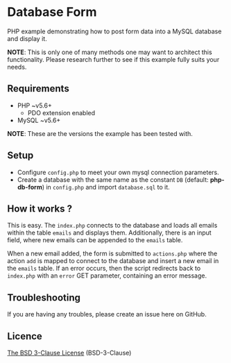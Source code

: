 # Database Form

PHP example demonstrating how to post form data into a MySQL database and display it.

**NOTE**: This is only one of many methods one may want to architect this functionality. Please research further to see if this example fully suits your needs.

## Requirements

* PHP ~v5.6+
  * PDO extension enabled
* MySQL ~v5.6+

**NOTE**: These are the versions the example has been tested with.

## Setup

* Configure `config.php` to meet your own mysql connection parameters.
* Create a database with the same name as the constant `DB` (default: **php-db-form**) in `config.php` and import `database.sql` to it.

## How it works ?

This is easy. The `index.php` connects to the database and loads all emails within the table `emails` and displays them.
Additionally, there is an input field, where new emails can be appended to the `emails` table.

When a new email added, the form is submitted to `actions.php` where the action `add` is mapped to connect to the database and insert a new email in the `emails` table.
If an error occurs, then the script redirects back to `index.php` with an `error` GET parameter, containing an error message.

## Troubleshooting

If you are having any troubles, please create an issue here on GitHub.

## Licence

[The BSD 3-Clause License](https://opensource.org/licenses/BSD-3-Clause) (BSD-3-Clause)
